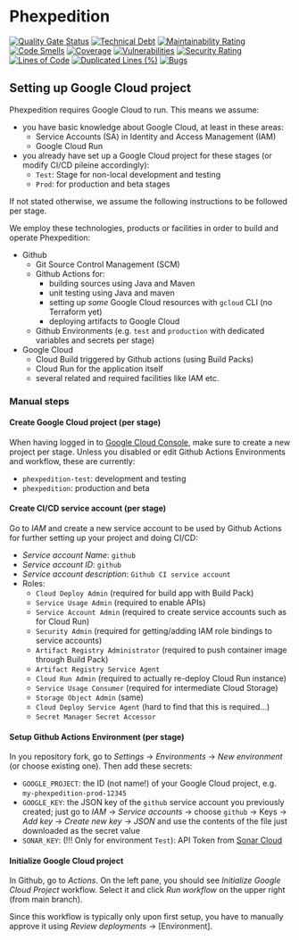 # Phexpedition

[![Quality Gate Status](https://sonarcloud.io/api/project_badges/measure?project=bjblazko_phexpedition&metric=alert_status)](https://sonarcloud.io/summary/new_code?id=bjblazko_phexpedition)
[![Technical Debt](https://sonarcloud.io/api/project_badges/measure?project=bjblazko_phexpedition&metric=sqale_index)](https://sonarcloud.io/summary/new_code?id=bjblazko_phexpedition)
[![Maintainability Rating](https://sonarcloud.io/api/project_badges/measure?project=bjblazko_phexpedition&metric=sqale_rating)](https://sonarcloud.io/summary/new_code?id=bjblazko_phexpedition)
[![Code Smells](https://sonarcloud.io/api/project_badges/measure?project=bjblazko_phexpedition&metric=code_smells)](https://sonarcloud.io/summary/new_code?id=bjblazko_phexpedition)
[![Coverage](https://sonarcloud.io/api/project_badges/measure?project=bjblazko_phexpedition&metric=coverage)](https://sonarcloud.io/summary/new_code?id=bjblazko_phexpedition)
[![Vulnerabilities](https://sonarcloud.io/api/project_badges/measure?project=bjblazko_phexpedition&metric=vulnerabilities)](https://sonarcloud.io/summary/new_code?id=bjblazko_phexpedition)
[![Security Rating](https://sonarcloud.io/api/project_badges/measure?project=bjblazko_phexpedition&metric=security_rating)](https://sonarcloud.io/summary/new_code?id=bjblazko_phexpedition)
[![Lines of Code](https://sonarcloud.io/api/project_badges/measure?project=bjblazko_phexpedition&metric=ncloc)](https://sonarcloud.io/summary/new_code?id=bjblazko_phexpedition)
[![Duplicated Lines (%)](https://sonarcloud.io/api/project_badges/measure?project=bjblazko_phexpedition&metric=duplicated_lines_density)](https://sonarcloud.io/summary/new_code?id=bjblazko_phexpedition)
[![Bugs](https://sonarcloud.io/api/project_badges/measure?project=bjblazko_phexpedition&metric=bugs)](https://sonarcloud.io/summary/new_code?id=bjblazko_phexpedition)

## Setting up Google Cloud project

Phexpedition requires Google Cloud to run. This means we assume:

- you have basic knowledge about Google Cloud, at least in these areas:
  - Service Accounts (SA) in Identity and Access Management (IAM)
  - Google Cloud Run
- you already have set up a Google Cloud project for these stages (or modify CI/CD pileine accordingly):
  - `Test`: Stage for non-local development and testing
  - `Prod`: for production and beta stages

If not stated otherwise, we assume the following instructions to be followed per stage.

We employ these technologies, products or facilities in order to build and operate Phexpedition:

- Github
  - Git Source Control Management (SCM)
  - Github Actions for:
    - building sources using Java and Maven 
    - unit testing using Java and maven
    - setting up _some_ Google Cloud resources with `gcloud` CLI (no Terraform yet)
    - deploying artifacts to Google Cloud
  - Github Environments (e.g. `test` and `production` with dedicated variables and secrets per stage)
- Google Cloud
  - Cloud Build triggered by Github actions (using Build Packs)
  - Cloud Run for the application itself
  - several related and required facilities like IAM etc.

### Manual steps

#### Create Google Cloud project (per stage)

When having logged in to [Google Cloud Console](https://console.cloud.google.com),
make sure to create a new project per stage. Unless you disabled or edit Github Actions Environments and workflow, these are currently:

- `phexpedition-test`: development and testing
- `phexpedition`: production and beta


#### Create CI/CD service account (per stage)

Go to *IAM* and create a new service account to be used by Github Actions
for further setting up your project and doing CI/CD:

- _Service account Name_: `github`
- _Service account ID_: `github`
- _Service account description_: `Github CI service account`
- Roles:
  - `Cloud Deploy Admin` (required for build app with Build Pack)
  - `Service Usage Admin` (required to enable APIs)
  - `Service Account Admin` (required to create service accounts such as for Cloud Run)
  - `Security Admin` (required for getting/adding IAM role bindings to service accounts)
  - `Artifact Registry Administrator` (required to push container image through Build Pack)
  - `Artifact Registry Service Agent`
  - `Cloud Run Admin` (required to actually re-deploy Cloud Run instance)
  - `Service Usage Consumer` (required for intermediate Cloud Storage)
  - `Storage Object Admin` (same)
  - `Cloud Deploy Service Agent` (hard to find that this is required...)
  - `Secret Manager Secret Accessor`


#### Setup Github Actions Environment (per stage)

In you repository fork, go to _Settings_ &rarr; _Environments_ &rarr; _New environment_ (or choose existing one).
Then add these secrets:

* `GOOGLE_PROJECT`: the ID (not name!) of your Google Cloud project, e.g. `my-phexpedition-prod-12345`
* `GOOGLE_KEY`: the JSON key of the `github` service account you previously created; just go to _IAM_ &rarr; _Service accounts_ &rarr; choose `github` &rarr; Keys &rarr; _Add key_ &rarr; _Create new key_ &rarr; _JSON_ and use the contents of the file just downloaded as the secret value
* `SONAR_KEY`: (!!! Only for environment `Test`): API Token from [Sonar Cloud](https://sonarcloud.io)

#### Initialize Google Cloud project

In Github, go to _Actions_. On the left pane, you should see _Initialize Google Cloud Project_ workflow.
Select it and click _Run workflow_ on the upper right (from main branch).

Since this workflow is typically only upon first setup, you have to manually
approve it using _Review deployments_ &rarr; [Environment].